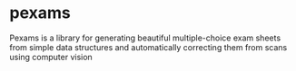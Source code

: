 # pexams
Pexams is a library for generating beautiful multiple-choice exam sheets from simple data structures and automatically correcting them from scans using computer vision
